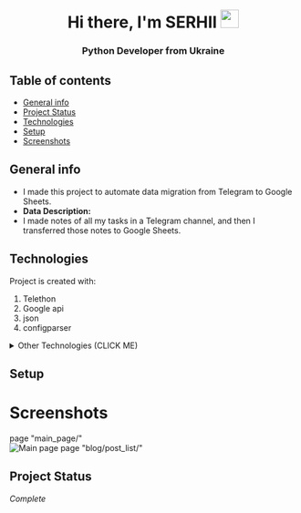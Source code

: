 <h1 align="center">Hi there, I'm SERHII 
<img src="https://github.com/blackcater/blackcater/raw/main/images/Hi.gif" height="32"/></h1>
<h3 align="center">Python Developer from Ukraine</h3>


## Table of contents
* [General info](#general-info)
* [Project Status](#project-Status)
* [Technologies](#technologies)
* [Setup](#setup)
* [Screenshots](#screenshots)

## General info
* I made this project to automate data migration from Telegram to Google Sheets.
* **Data Description:**
* I made notes of all my tasks in a Telegram channel, and then I transferred those notes to Google Sheets.
	
## Technologies
Project is created with:
1. Telethon
2. Google api
3. json
4. configparser

<details><summary>Other Technologies (CLICK ME)</summary>
<ul>
<li>test</li>
</ul>
</details>

## Setup

# Screenshots
page "main_page/"
<br>
<img src="READMI/img/main page.jpeg" alt="Main page">
page "blog/post_list/"
## Project Status
<i>Complete</i>

